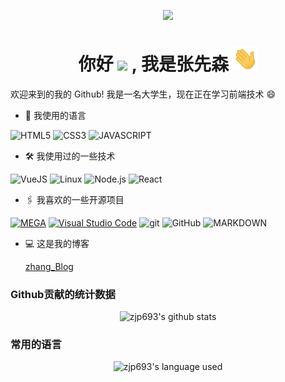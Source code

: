 <p align="Center" ><img src="https://camo.githubusercontent.com/6c462df7a80f58974ae914a49f0bdf532d7cefb7fe1027307f38e79d93dc044c/68747470733a2f2f7468756d62732e6766796361742e636f6d2f476f6f646e617475726564466f6e64476175722d73697a655f726573747269637465642e676966" ></p>


<h1 align="Center">  你好  <img src="https://media.giphy.com/media/WUlplcMpOCEmTGBtBW/giphy.gif" width="40px"> , 我是张先森 <img src="https://raw.githubusercontent.com/ABSphreak/ABSphreak/master/gifs/Hi.gif" width="40px" /> </h1>

欢迎来到的我的 Github! 我是一名大学生，现在正在学习前端技术 😄

- 💬 我使用的语言

![HTML5](https://img.shields.io/badge/html5%20-%23E34F26.svg?&style=for-the-badge&logo=html5&logoColor=white)
![CSS3](https://img.shields.io/badge/css3%20-%231572B6.svg?&style=for-the-badge&logo=css3&logoColor=white)
![JAVASCRIPT](https://img.shields.io/badge/javascript-%23F7DF1E.svg?&style=for-the-badge&logo=javascript&logoColor=black&labelColor=black)

- 🛠 我使用过的一些技术

![VueJS](https://img.shields.io/badge/vuejs%20-%2335495e.svg?&style=for-the-badge&logo=vue.js&logoColor=%234FC08D)
![Linux](https://img.shields.io/badge/-Linux-7b7c7b?style=for-the-badge&logo=linux&logoColor=FCC624)
![Node.js](https://img.shields.io/badge/-Node.js-759f62?style=for-the-badge&logo=node.js&logoColor=339933)
![React](https://img.shields.io/badge/-React-212121?style=for-the-badge&logo=React&logoColor=61DAFB)

- 🖇 我喜欢的一些开源项目

[![MEGA](https://img.shields.io/badge/-MEGA-d9272e?style=for-the-badge&logo=mega&logoColor=white)](ttps://github.com/meganz/)
[![Visual Studio Code](https://img.shields.io/badge/-VSCode-444444?style=for-the-badge&logo=visual-studio-code&logoColor=007ACC)](https://github.com/microsoft/vscode)
![git](https://img.shields.io/badge/git%20-%23F05033.svg?&style=for-the-badge&logo=git&logoColor=white)
![GitHub](https://img.shields.io/badge/github%20-25292d?&style=for-the-badge&logo=github&logoColor=white)
![MARKDOWN](https://img.shields.io/badge/markdown-%23000000.svg?&style=for-the-badge&logo=markdown&logoColor=white)

- 💻 这是我的博客 

   [zhang_Blog](https://zjp693.github.io/Zhang_blog/)

### Github贡献的统计数据

<p align="center" >
<img alt="zjp693's github stats" src="https://github-readme-stats.vercel.app/api?username=zjp693&count_private=true&hide=issues,contribs&show_icons=true&bg_color=30,8EC5FC,E0C3FC"  > 
</p>


### 常用的语言

<p align="center" >
<img alt="zjp693's language used" src="https://github-readme-stats.vercel.app/api/top-langs/?username=zjp693&layout=compact&bg_color=30,8EC5FC,E0C3FC"  > 
</p>

